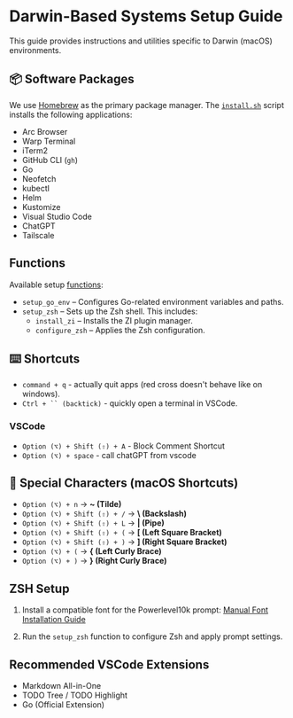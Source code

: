 # Darwin-Based Systems Setup Guide

This guide provides instructions and utilities specific to Darwin (macOS) environments.

## 📦 Software Packages

We use [Homebrew](https://brew.sh) as the primary package manager. The [`install.sh`](install.sh) script installs the following applications:

- Arc Browser
- Warp Terminal
- iTerm2
- GitHub CLI (`gh`)
- Go
- Neofetch
- kubectl
- Helm
- Kustomize
- Visual Studio Code
- ChatGPT
- Tailscale

## Functions

Available setup [functions](functions.sh):

- `setup_go_env` – Configures Go-related environment variables and paths.
- `setup_zsh` – Sets up the Zsh shell. This includes:
  - `install_zi` – Installs the ZI plugin manager.
  - `configure_zsh` – Applies the Zsh configuration.

## ⌨️ Shortcuts

- `command + q` - actually quit apps (red cross doesn't behave like on windows).
- ` Ctrl + `` (backtick) ` -  quickly open a terminal in VSCode.

### VSCode
- `Option (⌥) + Shift (⇧) + A` - Block Comment Shortcut
- `Option (⌥) + space` - call chatGPT from vscode

## 🔣 Special Characters (macOS Shortcuts)

- `Option (⌥) + n` → **~ (Tilde)**
- `Option (⌥) + Shift (⇧) + /` → **\\ (Backslash)**
- `Option (⌥) + Shift (⇧) + L` → **| (Pipe)**
- `Option (⌥) + Shift (⇧) + (` → **[ (Left Square Bracket)**
- `Option (⌥) + Shift (⇧) + )` → **] (Right Square Bracket)**
- `Option (⌥) + (` → **{ (Left Curly Brace)**
- `Option (⌥) + )` → **} (Right Curly Brace)**

## ZSH Setup

1. Install a compatible font for the Powerlevel10k prompt:
   [Manual Font Installation Guide](https://github.com/romkatv/powerlevel10k?tab=readme-ov-file#manual-font-installation)

2. Run the `setup_zsh` function to configure Zsh and apply prompt settings.

## Recommended VSCode Extensions

- Markdown All-in-One
- TODO Tree / TODO Highlight
- Go (Official Extension)


